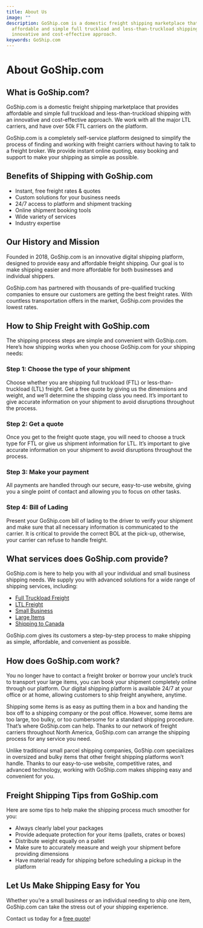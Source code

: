 ```yaml
---
title: About Us
image: ""
description: GoShip.com is a domestic freight shipping marketplace that provides
  affordable and simple full truckload and less-than-truckload shipping with an
  innovative and cost-effective approach.
keywords: GoShip.com
---
```


# About GoShip.com


## What is GoShip.com?

GoShip.com is a domestic freight shipping marketplace that provides affordable and simple full truckload and less-than-truckload shipping with an innovative and cost-effective approach. We work with all the major LTL carriers, and have over 50k FTL carriers on the platform.

GoShip.com is a completely self-service platform designed to simplify the process of finding and working with freight carriers without having to talk to a freight broker. We provide instant online quoting, easy booking and support to make your shipping as simple as possible.

## Benefits of Shipping with GoShip.com

*   Instant, free freight rates & quotes
*   Custom solutions for your business needs
*   24/7 access to platform and shipment tracking
*   Online shipment booking tools
*   Wide variety of services
*   Industry expertise

## Our History and Mission

Founded in 2018, GoShip.com is an innovative digital shipping platform, designed to provide easy and affordable freight shipping. Our goal is to make shipping easier and more affordable for both businesses and individual shippers.

GoShip.com has partnered with thousands of pre-qualified trucking companies to ensure our customers are getting the best freight rates. With countless transportation offers in the market, GoShip.com provides the lowest rates.

## How to Ship Freight with GoShip.com

The shipping process steps are simple and convenient with GoShip.com. Here’s how shipping works when you choose GoShip.com for your shipping needs:

### Step 1: Choose the type of your shipment

Choose whether you are shipping full truckload (FTL) or less-than-truckload (LTL) freight. Get a free quote by giving us the dimensions and weight, and we’ll determine the shipping class you need. It’s important to give accurate information on your shipment to avoid disruptions throughout the process.

### Step 2: Get a quote

Once you get to the freight quote stage, you will need to choose a truck type for FTL or give us shipment information for LTL. It’s important to give accurate information on your shipment to avoid disruptions throughout the process.

### Step 3: Make your payment

All payments are handled through our secure, easy-to-use website, giving you a single point of contact and allowing you to focus on other tasks.

### Step 4: Bill of Lading

Present your GoShip.com bill of lading to the driver to verify your shipment and make sure that all necessary information is communicated to the carrier. It is critical to provide the correct BOL at the pick-up, otherwise, your carrier can refuse to handle freight.

## What services does GoShip.com provide?

GoShip.com is here to help you with all your individual and small business shipping needs. We supply you with advanced solutions for a wide range of shipping services, including:

*   [Full Truckload Freight](https://www.goship.com/shipping-services/truckload-freight-shipping/)
*   [LTL Freight](https://www.goship.com/shipping-services/ltl-freight-shipping/)
*   [Small Business](https://www.goship.com/shipping-services/small-business-shipping/)
*   [Large Items](https://www.goship.com/shipping-services/large-item-shipping/)
*   [Shipping to Canada](https://www.goship.com/shipping-services/international-shipping/)

GoShip.com gives its customers a step-by-step process to make shipping as simple, affordable, and convenient as possible.

## How does GoShip.com work?

You no longer have to contact a freight broker or borrow your uncle’s truck to transport your large items, you can book your shipment completely online through our platform. Our digital shipping platform is available 24/7 at your office or at home, allowing customers to ship freight anywhere, anytime.

Shipping some items is as easy as putting them in a box and handing the box off to a shipping company or the post office. However, some items are too large, too bulky, or too cumbersome for a standard shipping procedure. That’s where GoShip.com can help. Thanks to our network of freight carriers throughout North America, GoShip.com can arrange the shipping process for any service you need.

Unlike traditional small parcel shipping companies, GoShip.com specializes in oversized and bulky items that other freight shipping platforms won’t handle. Thanks to our easy-to-use website, competitive rates, and advanced technology, working with GoShip.com makes shipping easy and convenient for you.

## Freight Shipping Tips from GoShip.com

Here are some tips to help make the shipping process much smoother for you:

*   Always clearly label your packages
*   Provide adequate protection for your items (pallets, crates or boxes)
*   Distribute weight equally on a pallet
*   Make sure to accurately measure and weigh your shipment before providing dimensions
*   Have material ready for shipping before scheduling a pickup in the platform

## Let Us Make Shipping Easy for You

Whether you’re a small business or an individual needing to ship one item, GoShip.com can take the stress out of your shipping experience.

Contact us today for a [free quote](https://www.goship.com/)!
